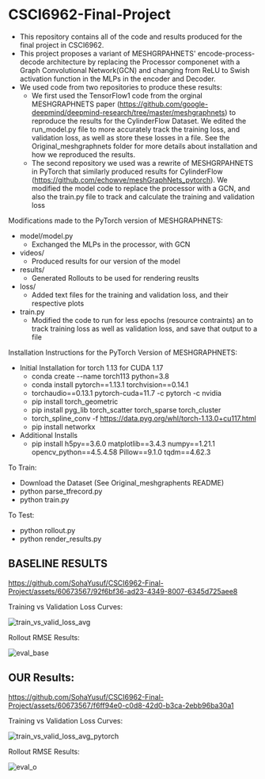 # CSCI6962-Final-Project
- This repository contains all of the code and results produced for the final project in CSCI6962.
- This project proposes a variant of MESHGRPAHNETS' encode-process-decode architecture by replacing the Processor componenet with a Graph Convolutional Network(GCN) and changing from ReLU to Swish activation function in the MLPs in the encoder and Decoder.
- We used code from two repositories to produce these results:
    -  We first used the TensorFlow1 code from the orginal MESHGRAPHNETS paper (https://github.com/google-deepmind/deepmind-research/tree/master/meshgraphnets) to reproduce the results for the CylinderFlow Dataset. We edited the run_model.py file to more accurately track the training loss, and validation loss, as well as store these losses in a file. See the Original_meshgraphnets folder for more details about installation and how we reproduced the results.
    -  The second repository we used was a rewrite of MESHGRPAHNETS in PyTorch that similarly produced results for CylinderFlow (https://github.com/echowve/meshGraphNets_pytorch). We modified the model code to replace the processor with a GCN, and also the train.py file to track and calculate the training and validation loss
 
Modifications made to the PyTorch version of MESHGRAPHNETS:
  - model/model.py
     - Exchanged the MLPs in the processor, with GCN
  - videos/
     - Produced results for our version of the model
  - results/
     - Generated Rollouts to be used for rendering reuslts
  - loss/
     - Added text files for the training and validation loss, and their respective plots
  - train.py
     - Modified the code to run for less epochs (resource contraints) an to track training loss as well as validation loss, and save that output to a file
 
Installation Instructions for the PyTorch Version of MESHGRAPHNETS:
  - Initial Installation for torch 1.13 for CUDA 1.17
     - conda create --name torch113 python=3.8
     - conda install pytorch==1.13.1 torchvision==0.14.1
     - torchaudio==0.13.1 pytorch-cuda=11.7 -c pytorch -c nvidia
     - pip install torch_geometric
     - pip install pyg_lib torch_scatter torch_sparse torch_cluster
     - torch_spline_conv -f https://data.pyg.org/whl/torch-1.13.0+cu117.html
     - pip install networkx
  - Additional Installs
     - pip install h5py==3.6.0 matplotlib==3.4.3 numpy==1.21.1 opencv_python==4.5.4.58 Pillow==9.1.0 tqdm==4.62.3
   
To Train: 
  - Download the Dataset (See Original_meshgraphents README)
  - python parse_tfrecord.py
  - python train.py

To Test:
  - python rollout.py
  - python render_results.py



## BASELINE RESULTS

https://github.com/SohaYusuf/CSCI6962-Final-Project/assets/60673567/92f6bf36-ad23-4349-8007-6345d725aee8

Training vs Validation Loss Curves:

![train_vs_valid_loss_avg](https://github.com/SohaYusuf/CSCI6962-Final-Project/assets/60673567/672b7385-798a-4b74-aa44-70ccf979a00d)


Rollout RMSE Results:

![eval_base](https://github.com/SohaYusuf/CSCI6962-Final-Project/assets/60673567/cc287f17-542c-49c0-b71c-ae6503ebb8f6)


## OUR Results:

https://github.com/SohaYusuf/CSCI6962-Final-Project/assets/60673567/f6ff94e0-c0d8-42d0-b3ca-2ebb96ba30a1


Training vs Validation Loss Curves:

![train_vs_valid_loss_avg_pytorch](https://github.com/SohaYusuf/CSCI6962-Final-Project/assets/60673567/cd254ebe-8a8b-411b-b356-be5d7d93e518)


Rollout RMSE Results:

![eval_o](https://github.com/SohaYusuf/CSCI6962-Final-Project/assets/60673567/d7a37cef-ed2e-43b7-a477-e30b027557ac)

